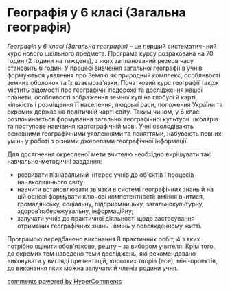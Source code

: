<div id="hypercomments_widget" class="js-hypercomments-widget invisible"></div>

Географія у 6 класі (Загальна географія) 
=============================================

*Географія у 6 класі (Загальна географія)* – це перший систематич¬ний курс нового шкільного предмета. Програма курсу розрахована на 70 годин (2 години на тиждень), з яких запланований резерв часу становить 6 годин. У процесі вивчення загальної географії в учнів формуються уявлення про Землю як природний комплекс, особливості земних оболонок та їх взаємозв'язки. Початковий курс географії також  містить відомості про географічні подорожі та дослідження нашої планети, особливості зображення земної кулі на глобусі й карті, кількість і розміщення її населення, людські раси, положення України та окремих держав на політичній карті світу. Таким чином, у 6 класі розпочинається формування загальної географічної культури школярів та поступове навчання картографічній мові. Учні оволодівають основними географічними уявленнями та поняттями, набувають певних умінь у роботі з різними джерелами географічної інформації.

Для досягнення окресленої мети вчителю необхідно вирішувати такі навчально-методичні завдання:
<ul>
<li>розвивати пізнавальний інтерес учнів до об'єктів і процесів на¬вколишнього світу;</li>
<li>навчити встановлювати зв'язки в системі географічних знань й на цій основі формувати ключові компетентності: вміння вчитися, громадянську, соціальну, підприємницьку, загальнокультурну, здоров’язбережувальну, інформаційну;</li>
<li>залучати учнів до практичної діяльності щодо застосування отриманих географічних знань і вмінь у повсякденному житті.</li>
</ul>

Програмою передбачено виконання 8 практичних робіт, 4 з яких потрібно оцінити обов'язково, решту – за вибором учителя. Крім того, до окремих тем наведено теми досліджень, які рекомендовано виконувати у вигляді презентацій, коротких творів (есе), міні-проектів, до виконання яких можна залучати й членів родини учня.

<div class="js-hypercomments-container">
<a href="http://hypercomments.com" class="hc-link" title="comments widget">comments powered by HyperComments</a>
</div>